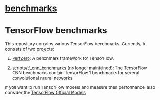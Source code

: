 # [benchmarks](https://github.com/tensorflow/benchmarks)

# TensorFlow benchmarks
This repository contains various TensorFlow benchmarks. Currently, it consists of two projects:


1. [PerfZero](https://github.com/tensorflow/benchmarks/tree/master/perfzero): A benchmark framework for TensorFlow.

2. [scripts/tf_cnn_benchmarks](https://github.com/tensorflow/benchmarks/tree/master/scripts/tf_cnn_benchmarks) (no longer maintained): The TensorFlow CNN benchmarks contain TensorFlow 1 benchmarks for several convolutional neural networks.

If you want to run TensorFlow models and measure their performance, also consider the [TensorFlow Official Models](https://github.com/tensorflow/models/tree/master/official)

